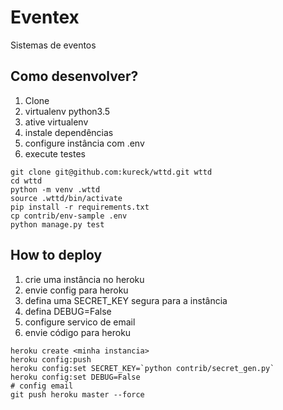 # Eventex

Sistemas de eventos

## Como desenvolver?

1. Clone
2. virtualenv python3.5
3. ative virtualenv
4. instale dependências
5. configure instância com .env
6. execute testes

```console
git clone git@github.com:kureck/wttd.git wttd
cd wttd
python -m venv .wttd
source .wttd/bin/activate
pip install -r requirements.txt
cp contrib/env-sample .env
python manage.py test
```

## How to deploy

1. crie uma instância no heroku
2. envie config para heroku
3. defina uma SECRET_KEY segura para a instância
4. defina DEBUG=False
5. configure servico de email
6. envie código para heroku

```console
heroku create <minha instancia>
heroku config:push
heroku config:set SECRET_KEY=`python contrib/secret_gen.py`
heroku config:set DEBUG=False
# config email
git push heroku master --force
```